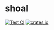 # shoal

[![Test CI](https://github.com/github/docs/actions/workflows/test.yml/badge.svg)](https://github.com/LucasPickering/shoal/actions)
[![crates.io](https://img.shields.io/crates/v/shoal.svg)](https://crates.io/crates/shoal)
